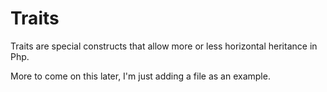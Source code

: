 # Traits

Traits are special constructs that allow more or less horizontal heritance in Php.

More to come on this later, I'm just adding a file as an example.